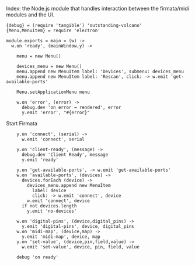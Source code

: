 Index: the Node.js module that handles interaction between the firmata/midi modules and the UI.

    {debug} = (require 'tangible') 'outstanding-volcano'
    {Menu,MenuItem} = require 'electron'

    module.exports = main = (w) ->
      w.on 'ready', (mainWindow,y) ->

        menu = new Menu()

        devices_menu = new Menu()
        menu.append new MenuItem label: 'Devices', submenu: devices_menu
        menu.append new MenuItem label: 'Rescan', click: -> w.emit 'get-available-ports'

        Menu.setApplicationMenu menu

        w.on 'error', (error) ->
          debug.dev 'on error → rendered', error
          y.emit 'error', "#{error}"

Start Firmata

        y.on 'connect', (serial) ->
          w.emit 'connect', serial

        y.on 'client-ready', (message) ->
          debug.dev 'Client Ready', message
          y.emit 'ready'

        y.on 'get-available-ports', -> w.emit 'get-available-ports'
        w.on 'available-ports', (devices) ->
          devices.forEach (device) ->
            devices_menu.append new MenuItem
              label: device
              click: -> w.emit 'connect', device
            w.emit 'connect', device
          if not devices.length
            y.emit 'no-devices'

        w.on 'digital-pins', (device,digital_pins) ->
          y.emit 'digital-pins', device, digital_pins
        w.on 'midi-map', (device,map) ->
          y.emit 'midi-map', device, map
        y.on 'set-value', (device,pin,field,value) ->
          w.emit 'set-value', device, pin, field, value

        debug 'on ready'
